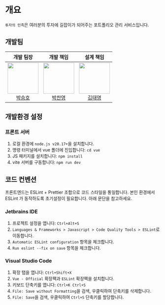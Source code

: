 # 개요
`투자의 민족`은 여러분의 투자에 길잡이가 되어주는 포트폴리오 관리 서비스입니다.


## 개발팀
|                                                          개발 팀장                                                          |                                                                                개발 책임                                                                                 |                                                         설계 책임                                                         |
|:-----------------------------------------------------------------------------------------------------------------------:|:--------------------------------------------------------------------------------------------------------------------------------------------------------------------:|:---------------------------------------------------------------------------------------------------------------------:|
| [<img src="https://avatars.githubusercontent.com/u/114387241?v=4" width="100"><br/>박승호](https://github.com/Park-Github) | [<img src="https://avatars.githubusercontent.com/u/9482578?s=400&u=af4fd0804974d4db05bfe120095336f530a813ac&v=4" width="100"><br/>박찬영](https://github.com/LazoYoung) | [<img src="https://avatars.githubusercontent.com/u/71866711?v=4" width="100"><br/>김태영](https://github.com/paulazzr02) |


## 개발환경 설정
### 프론트 서버
1. 로컬 환경에 `node.js v20.17+`을 설치합니다.
2. 명령 터미널에서 vue 폴더에 진입합니다: `cd vue`
3. JS 패키지를 설치합니다: `npm install`
4. vite 서버를 구동합니다: `npm run dev`

## 코드 컨벤션
프론트엔드는 ESLint + Prettier 조합으로 코드 스타일을 통일합니다.
본인 환경에서 ESLint 가 동작하도록 초기설정이 필요합니다. 아래 문단을 참고하세요.

### Jetbrains IDE
1. 프로젝트 설정을 엽니다: `Ctrl+Alt+S`
2. `Languages & Frameworks > Javascript > Code Quality Tools > ESLint`로 이동합니다.
3. `Automatic ESLint configuration` 항목을 체크합니다.
4. `Run eslint --fix on save` 항목을 체크합니다.

### Visual Studio Code
1. 확장 탭을 엽니다: `Ctrl+Shift+X`
2. `Vue - Official` 확장팩과 `ESLint` 확장팩을 설치합니다.
3. 키보드 단축키를 엽니다: `Ctrl+K Ctrl+S`
4. `File: Save without Formatting`을 검색, 우클릭하여 단축키를 삭제합니다.
5. `File: Save`을 검색, 우클릭하여 `Ctrl+S` 단축키를 할당합니다.
